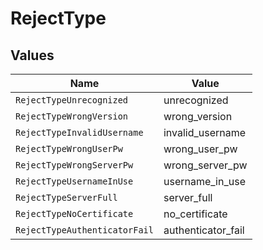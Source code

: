 # RejectType


## Values

| Name                          | Value                         |
| ----------------------------- | ----------------------------- |
| `RejectTypeUnrecognized`      | unrecognized                  |
| `RejectTypeWrongVersion`      | wrong_version                 |
| `RejectTypeInvalidUsername`   | invalid_username              |
| `RejectTypeWrongUserPw`       | wrong_user_pw                 |
| `RejectTypeWrongServerPw`     | wrong_server_pw               |
| `RejectTypeUsernameInUse`     | username_in_use               |
| `RejectTypeServerFull`        | server_full                   |
| `RejectTypeNoCertificate`     | no_certificate                |
| `RejectTypeAuthenticatorFail` | authenticator_fail            |